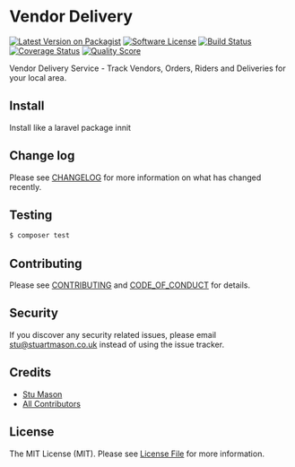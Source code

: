 # Vendor Delivery

[![Latest Version on Packagist][ico-version]][link-packagist]
[![Software License][ico-license]](LICENSE.md)
[![Build Status][ico-travis]][link-travis]
[![Coverage Status][ico-scrutinizer]][link-scrutinizer]
[![Quality Score][ico-code-quality]][link-code-quality]

Vendor Delivery Service - Track Vendors, Orders, Riders and Deliveries for your local area. 

## Install

Install like a laravel package innit

## Change log

Please see [CHANGELOG](CHANGELOG.md) for more information on what has changed recently.

## Testing

``` bash
$ composer test
```

## Contributing

Please see [CONTRIBUTING](CONTRIBUTING.md) and [CODE_OF_CONDUCT](CODE_OF_CONDUCT.md) for details.

## Security

If you discover any security related issues, please email stu@stuartmason.co.uk instead of using the issue tracker.

## Credits

- [Stu Mason][link-author]
- [All Contributors][link-contributors]

## License

The MIT License (MIT). Please see [License File](LICENSE.md) for more information.

[ico-version]: https://img.shields.io/packagist/v/stumason/vendor-delivery.svg?style=flat-square
[ico-license]: https://img.shields.io/badge/license-MIT-brightgreen.svg?style=flat-square
[ico-travis]: https://img.shields.io/travis/stumason/vendor-delivery/master.svg?style=flat-square
[ico-scrutinizer]: https://img.shields.io/scrutinizer/coverage/g/stumason/vendor-delivery.svg?style=flat-square
[ico-code-quality]: https://img.shields.io/scrutinizer/g/stumason/vendor-delivery.svg?style=flat-square
[ico-downloads]: https://img.shields.io/packagist/dt/stumason/vendor-delivery.svg?style=flat-square

[link-packagist]: https://packagist.org/packages/stumason/vendor-delivery
[link-travis]: https://travis-ci.org/stumason/vendor-delivery
[link-scrutinizer]: https://scrutinizer-ci.com/g/stumason/vendor-delivery/code-structure
[link-code-quality]: https://scrutinizer-ci.com/g/stumason/vendor-delivery
[link-author]: https://github.com/stumason
[link-contributors]: ../../contributors